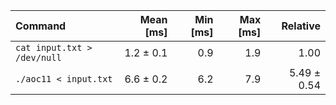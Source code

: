 | Command | Mean [ms] | Min [ms] | Max [ms] | Relative |
|:---|---:|---:|---:|---:|
| `cat input.txt > /dev/null` | 1.2 ± 0.1 | 0.9 | 1.9 | 1.00 |
| `./aoc11 < input.txt` | 6.6 ± 0.2 | 6.2 | 7.9 | 5.49 ± 0.54 |

